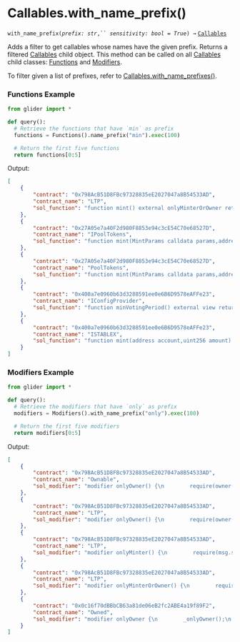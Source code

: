 # Callables.with\_name\_prefix()

`with_name_prefix(`_`prefix: str`_`,`` `_`sensitivity: bool = True`_`) →` [`Callables`](./)

Adds a filter to get callables whose names have the given prefix. Returns a filtered [Callables](./) child object. This method can be called on all [Callables](./) child classes: [Functions](../functions/) and [Modifiers](../modifiers/).

To filter given a list of prefixes, refer to [Callables.with\_name\_prefixes()](callables.with\_name\_prefixes.md).

### Functions Example

```python
from glider import *

def query():
  # Retrieve the functions that have `min` as prefix
  functions = Functions().name_prefix("min").exec(100)

  # Return the first five functions
  return functions[0:5]
```

Output:

```json
[
    {
        "contract": "0x798AcB51D8FBc97328835eE2027047a8B54533AD",
        "contract_name": "LTP",
        "sol_function": "function mint() external onlyMinterOrOwner returns (uint256) {\n        _mint(address(this),nextId);\n        flowRates[nextId] = _testFlowRate;\n\n        uint256 ltpId = nextId;\n        nextId += 1;\n        return ltpId;\n    }"
    },
    {
        "contract": "0x27A05e7a40F2d980F8853e94c3cE54C70e68527D",
        "contract_name": "IPoolTokens",
        "sol_function": "function mint(MintParams calldata params,address to) external returns (uint256);"
    },
    {
        "contract": "0x27A05e7a40F2d980F8853e94c3cE54C70e68527D",
        "contract_name": "PoolTokens",
        "sol_function": "function mint(MintParams calldata params,address to)\n    external\n    override\n    returns (uint256 tokenId)\n  {\n    return self_mint(params,to,lastTokenId + 1);\n  }"
    },
    {
        "contract": "0x400a7e0960b63d3288591ee0e6B6D9578eAFFe23",
        "contract_name": "IConfigProvider",
        "sol_function": "function minVotingPeriod() external view returns (uint256);"
    },
    {
        "contract": "0x400a7e0960b63d3288591ee0e6B6D9578eAFFe23",
        "contract_name": "ISTABLEX",
        "sol_function": "function mint(address account,uint256 amount) external;"
    }
]
```

### Modifiers Example

```python
from glider import *

def query():
  # Retrieve the modifiers that have `only` as prefix
  modifiers = Modifiers().with_name_prefix("only").exec(100)

  # Return the first five modifiers
  return modifiers[0:5]
```

Output:

```json
[
    {
        "contract": "0x798AcB51D8FBc97328835eE2027047a8B54533AD",
        "contract_name": "Ownable",
        "sol_modifier": "modifier onlyOwner() {\n        require(owner() == _msgSender(),\"Ownable: caller is not the owner\");\n        _;\n    }"
    },
    {
        "contract": "0x798AcB51D8FBc97328835eE2027047a8B54533AD",
        "contract_name": "LTP",
        "sol_modifier": "modifier onlyOwner() {\n        require(owner() == _msgSender(),\"Ownable: caller is not the owner\");\n        _;\n    }"
    },
    {
        "contract": "0x798AcB51D8FBc97328835eE2027047a8B54533AD",
        "contract_name": "LTP",
        "sol_modifier": "modifier onlyMinter() {\n        require(msg.sender == minter,'Sender is not the minter');\n        _;\n    }"
    },
    {
        "contract": "0x798AcB51D8FBc97328835eE2027047a8B54533AD",
        "contract_name": "LTP",
        "sol_modifier": "modifier onlyMinterOrOwner() {\n        require( (msg.sender == minter) || (msg.sender == owner()),'Sender is not the minter nor owner');\n        _;\n    }"
    },
    {
        "contract": "0x0c16f70dBBbCB63a81de06eB2fc2ABE4a19f89F2",
        "contract_name": "Owned",
        "sol_modifier": "modifier onlyOwner {\n        _onlyOwner();\n        _;\n    }"
    }
]
```
